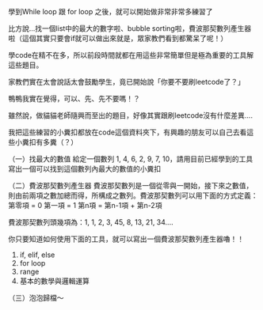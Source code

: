學到While loop 跟 for loop 之後，就可以開始做非常非常多練習了

比方說...找一個list中的最大的數字啦、bubble sorting啦，費波那契數列產生器啦（這個其實只要會if就可以做出來就是，眾家教們看到都驚呆了呢！）

學code在精不在多，所以前段時間就都在用這些非常簡單但是極為重要的工具解這些題目。

家教們實在太會說話太會鼓勵學生，竟已開始說「你要不要刷leetcode了？」

鴨鴨我實在覺得，可以、先、先不要嗎！？

雖然說，做貓貓老師隨興而至出的題目，好像其實跟刷leetcode沒有什麼差異....


我把這些練習的小糞扣都放在code這個資料夾下，有興趣的朋友可以自己去看這些小糞扣有多糞（？）

（一）找最大的數值
  給定一個數列 1, 4, 6, 2, 9, 7, 10，請用目前已經學到的工具寫出一個可以找到這個數列內最大的數值的小糞扣

（二）費波那契數列產生器
  費波那契數列是一個從零與一開始，接下來之數值，則由前兩項之數加總而得，所構成之數列。費波那契數列可以用下面的方式定義：
  第零項 = 0
  第一項 = 1
  第n項 = 第n-1項 + 第n-2項
  
  費波那契數列頭幾項為：1, 1, 2, 3, 45, 8, 13, 21, 34....

  你只要知道如何使用下面的工具，就可以寫出一個費波那契數列產生器嚕！！
  1) if, elif, else
  2) for loop
  3) range
  4) 基本的數學與邏輯運算

（三）泡泡歸檔～

  
